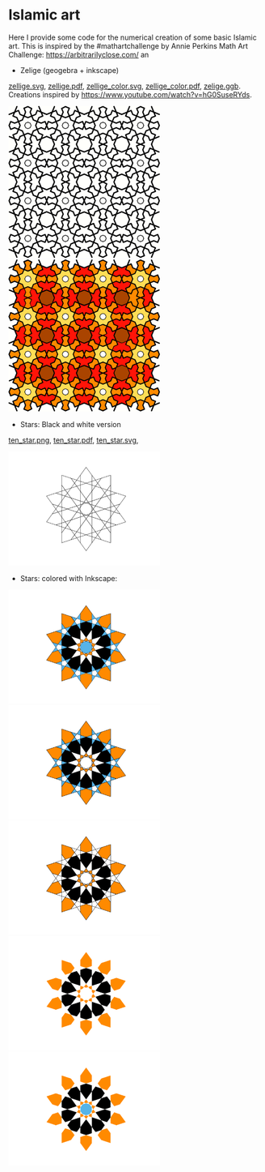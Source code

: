 # Islamic art

Here I provide some code for the numerical creation of some basic Islamic art.
This is inspired by the #mathartchallenge by Annie Perkins Math Art Challenge:
https://arbitrarilyclose.com/ an

- Zelige (geogebra + inkscape)

[zellige.svg](svg/zellige.svg), [zellige.pdf](svg/zellige.pdf), 
[zellige_color.svg](svg/zellige_color.svg), [zellige_color.pdf](svg/zellige_color.pdf), 
[zelige.ggb](geogebra-export_zelige.ggb). Creations inspired by https://www.youtube.com/watch?v=hG0SuseRYds.

<p float="left">
<img src="svg/zellige.svg?sanitize=true" width="300">
<img src="svg/zellige_color.svg?sanitize=true" width="300">
</p>

- Stars: Black and white version

[ten_star.png](png/ten_star.png), [ten_star.pdf](pdf/ten_star.pdf),
[ten_star.svg](svg/ten_star.svg), 

<p float="left">
<img src="svg/ten_star.svg?sanitize=true" width="300">
</p>

- Stars: colored with Inkscape:

<p float="left">
<img src="svg/ten_star_color.svg" width="300">
<img src="svg/ten_star_color_b.svg" width="300">
<img src="svg/ten_star_color_c.svg" width="300">
<img src="svg/ten_star_color_d.svg" width="300">
<img src="svg/ten_star_color_e.svg" width="300">
</p>